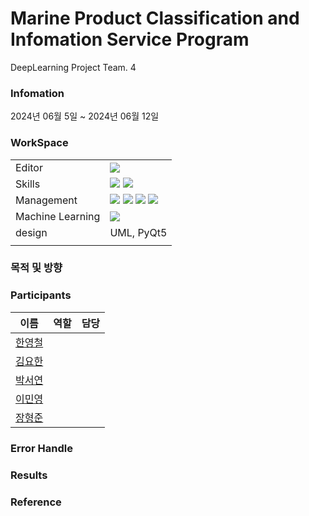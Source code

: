 # Marine Product Classification and Infomation Service Program
DeepLearning Project Team. 4

### Infomation
2024년 06월 5일 ~ 2024년 06월 12일

### WorkSpace
|||
|:---|:---|
|Editor| <img src="https://img.shields.io/badge/Made%20for-VSCode-1f425f.svg">|
|Skills|<img src="https://img.shields.io/badge/python-3776AB?style=for-the-badge&logo=python&logoColor=white"> <img src="https://img.shields.io/badge/mysql-4479A1?style=for-the-badge&logo=mysql&logoColor=white">|
|Management|<img src="https://img.shields.io/badge/Jira-0052CC?style=for-the-badge&logo=Jira&logoColor=white"> <img src="https://img.shields.io/badge/confluence-%23172BF4.svg?style=for-the-badge&logo=confluence&logoColor=white"> <img src="https://img.shields.io/badge/git-F05032?style=for-the-badge&logo=git&logoColor=white"> <img src="https://img.shields.io/badge/github-181717?style=for-the-badge&logo=github&logoColor=white">|
|Machine Learning|<img src="https://img.shields.io/badge/TensorFlow-FF6F00?style=for-the-badge&logo=tensorflow&logoColor=white">|
|design|UML, PyQt5|
|||

### 목적 및 방향


### Participants
|이름|역할|담당|
|:---:|:---|:---|
|[한영철](https://github.com/OProcessing)|||
|[김요한](https://github.com/yohankim0423)|||
|[박서연](https://github.com/seoyean)|||
|[이민영](https://github.com/whiteblue7)|||
|[장형준](https://github.com/JangHyoengJun-0523)|||


### Error Handle


### Results


### Reference
